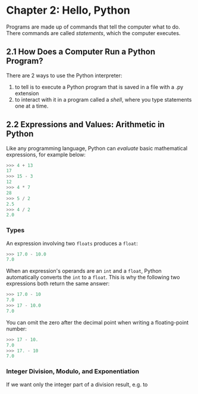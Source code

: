 # Chapter 2: Hello, Python

Programs are made up of commands that tell the computer what to do. There commands are called _statements_, which the computer executes.

## 2.1 How Does a Computer Run a Python Program?

There are 2 ways to use the Python interpreter:

1. to tell is to execute a Python program that is saved in a file with a .py extension
2. to interact with it in a program called a _shell_, where you type statements one at a time.

## 2.2 Expressions and Values: Arithmetic in Python

Like any programming language, Python can _evaluate_ basic mathematical expressions, for example below:

```python
>>> 4 + 13
17
>>> 15 - 3
12
>>> 4 * 7
28
>>> 5 / 2
2.5
>>> 4 / 2
2.0
```

### Types

An expression involving two `floats` produces a `float`:

```python
>>> 17.0 - 10.0
7.0
```

When an expression's operands are an `int` and a `float`, Python automatically converts the `int` to a `float`. This is why the following two expressions both return the same answer:

```python
>>> 17.0 - 10
7.0
>>> 17 - 10.0
7.0
```

You can omit the zero after the decimal point when writing a floating-point number:

```python
>>> 17 - 10.
7.0
>>> 17. - 10
7.0
```

### Integer Division, Modulo, and Exponentiation

If we want only the integer part of a division result, e.g. to 